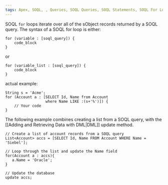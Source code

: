 ```yaml
---
tags: Apex, SOQL, , Queries, SOQL Queries, SOQL Statements, SOQL For Loops, For-Loops, For Loops, SOQL Loops 
---
```


SOQL `for` loops iterate over all of the sObject records returned by a SOQL query.
The syntax of a SOQL for loop is either:
```apex
for (variable : [soql_query]) {
    code_block
}
```
or
```apex
for (variable_list : [soql_query]) {
    code_block
}
```
actual example:
```apex
String s = 'Acme';
for (Account a : [SELECT Id, Name from Account
                  where Name LIKE :(s+'%')]) {
    // Your code
}
```
The following example combines creating a list from a SOQL query, with the [[Adding and Retrieving Data with DML|DML]] update method.

```apex
// Create a list of account records from a SOQL query
List<Account> accs = [SELECT Id, Name FROM Account WHERE Name = 'Siebel']; 

// Loop through the list and update the Name field
for(Account a : accs){
   a.Name = 'Oracle';
}

// Update the database
update accs;
```